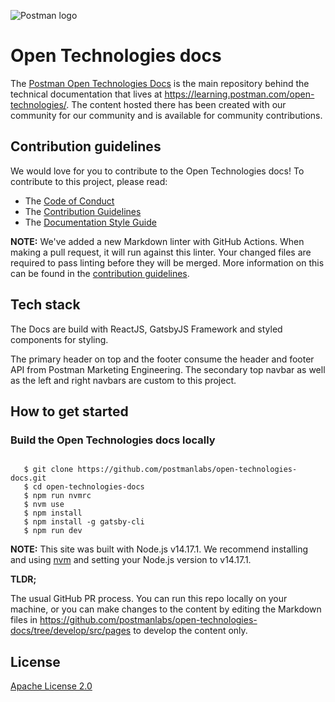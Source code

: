 ![Postman logo](https://assets.getpostman.com/common-share/postman-github-logo.png "Postman logo")

# Open Technologies docs

The [Postman Open Technologies Docs](https://learning.postman.com/open-technologies-docs) is the main repository behind the technical documentation that lives at https://learning.postman.com/open-technologies/. The content hosted there has been created with our community for our community and is available for community contributions.

## Contribution guidelines

We would love for you to contribute to the Open Technologies docs! To contribute to this project, please read:

* The [Code of Conduct](https://www.postman.com/code-of-conduct)
* The [Contribution Guidelines](CONTRIBUTING.md)
* The [Documentation Style Guide](DOCS_STYLE_GUIDE.md)

**NOTE:** We've added a new Markdown linter with GitHub Actions. When making a pull request, it will run against this linter. Your changed files are required to pass linting before they will be merged. More information on this can be found in the [contribution guidelines](CONTRIBUTING.md).

## Tech stack

The Docs are build with ReactJS, GatsbyJS Framework and styled components for styling.

The primary header on top and the footer consume the header and footer API from Postman Marketing Engineering.
The secondary top navbar as well as the left and right navbars are custom to this project.

## How to get started

### Build the Open Technologies docs locally

```shell

   $ git clone https://github.com/postmanlabs/open-technologies-docs.git
   $ cd open-technologies-docs
   $ npm run nvmrc
   $ nvm use
   $ npm install
   $ npm install -g gatsby-cli
   $ npm run dev

```

**NOTE:** This site was built with Node.js v14.17.1. We recommend installing and using [nvm](https://github.com/nvm-sh/nvm) and setting your Node.js version to v14.17.1.

**TLDR;**

The usual GitHub PR process. You can run this repo locally on your machine, or you can make changes to the content by editing the Markdown files in https://github.com/postmanlabs/open-technologies-docs/tree/develop/src/pages to develop the content only.

## License

[Apache License 2.0](LICENSE)
